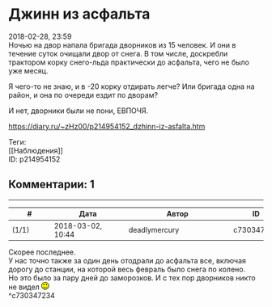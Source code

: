 Джинн из асфальта
=================

  
2018-02-28, 23:59  
 Ночью на двор напала бригада дворников из 15 человек. И они в течение суток очищали двор от снега. В том числе, доскребли трактором корку снего-льда практически до асфальта, чего не было уже месяц.   
   
 Я чего-то не знаю, и в -20 корку отдирать легче? Или бригада одна на район, и она по очереди ездит по дворам?   
   
  И нет, дворники были не пони, ЕВПОЧЯ.    
  
<https://diary.ru/~zHz00/p214954152_dzhinn-iz-asfalta.htm>  
  
Теги:  
[[Наблюдения]]  
ID: p214954152  


Комментарии: 1
--------------

  


---



|         #         |              Дата              |                     Автор                     |           ID           |
| --- | --- | --- | --- |
| (1/1) | 2018-03-02, 10:44 | deadlymercury | c730347234 |

  
 Скорее последнее.   
 У нас точно также за один день отодрали до асфальта все, включая дорогу до станции, на которой весь февраль было снега по колено.   
 Но это было за пару дней до заморозков. И с тех пор дворников никто не видел ![:)](pics/3.gif)   
 ^c730347234